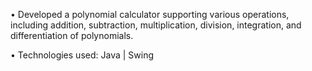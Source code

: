 • Developed a polynomial calculator supporting various operations, including addition, subtraction, multiplication, division, integration, and differentiation of polynomials.

• Technologies used: Java | Swing 

